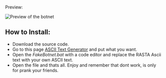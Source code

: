 Preview:

![Preview of the botnet](https://i.imgur.com/IkcN7JI.png)

## How to Install:

- Download the source code.
- Go to this page [ASCII Text Generator](https://patorjk.com/software/taag/) and put what you want.
- Open the *FakeBotnet.bat* with a code editor and replace the RASTA Ascii text with your own ASCII text.
- Open the file and thats all. Enjoy and remember that dont work, is only for prank your friends.
